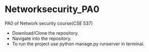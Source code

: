 # Networksecurity_PA0

PA0 of Network security course(CSE 537)

- Download/Clone the repository.
- Navigate into the repository.
- To run the project use python manage.py runserver in terminal.
